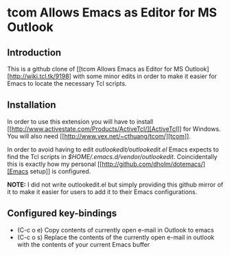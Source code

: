 tcom Allows Emacs as Editor for MS Outlook
==========================================

Introduction
------------

This is a github clone of 
[[tcom Allows Emacs as Editor for MS Outlook][http://wiki.tcl.tk/9198] with
some minor edits in order to make it easier for Emacs to locate the necessary
Tcl scripts.


Installation
------------

In order to use this extension you will have to install
[[http://www.activestate.com/Products/ActiveTcl/][ActiveTcl]] for Windows. You
will also need [[http://www.vex.net/~cthuang/tcom/][tcom]].

In order to avoid having to edit *outlookedit/outlookedit.el* Emacs expects to
find the Tcl scripts in *$HOME/.emacs.d/vendor/outlookedit*. Coincidentally
this is exactly how my personal
[[http://github.com/dholm/dotemacs/][Emacs setup]] is configured.

**NOTE:** I did not write outlookedit.el but simply providing this github
mirror of it to make it easier for users to add it to their Emacs
configurations.


Configured key-bindings
-----------------------
 * (C-c o e) Copy contents of currently open e-mail in Outlook to emacs
 * (C-c o s) Replace the contents of the currently open e-mail in outlook with
   the contents of your current Emacs buffer

